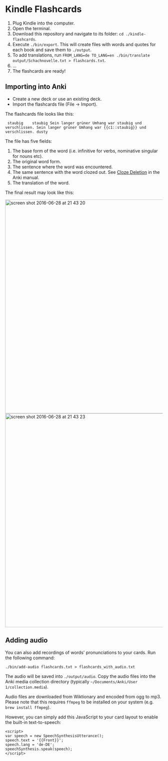 # Kindle Flashcards

 1. Plug Kindle into the computer.
 2. Open the terminal.
 3. Download this repository and navigate to its folder: `cd ./kindle-flashcards`.
 4. Execute `./bin/export`. This will create files with words and quotes for each book and save them to `./output`.
 5. To add translations, run `FROM_LANG=de TO_LANG=en ./bin/translate output/Schachnovelle.txt > flashcards.txt`.
 7. ...
 8. The flashcards are ready!

## Importing into Anki
 * Create a new deck or use an existing deck.
 * Import the flashcards file (File -> Import).

The flashcards file looks like this:
```
 staubig	staubig	Sein langer grüner Umhang war staubig und verschlissen.	Sein langer grüner Umhang war {{c1::staubig}} und verschlissen.	dusty
```

The file has five fields:

 1. The base form of the word (i.e. infinitive for verbs, nominative singular for nouns etc).
 2. The original word form.
 3. The sentence where the word was encountered.
 4. The same sentence with the word clozed out. See [Cloze Deletion](http://ankisrs.net/docs/manual.html#cloze-deletion) in the Anki manual.
 5. The translation of the word.

The final result may look like this:

<img width="683" alt="screen shot 2016-06-28 at 21 43 20" src="https://cloud.githubusercontent.com/assets/381895/16428207/890419ba-3d79-11e6-9d8b-a64f33a1aa84.png">
<img width="683" alt="screen shot 2016-06-28 at 21 43 23" src="https://cloud.githubusercontent.com/assets/381895/16428984/25afa150-3d7d-11e6-82d2-dced6cf6a322.png">

## Adding audio
You can also add recordings of words' pronunciations to your cards. Run the following command:
```
./bin/add-audio flashcards.txt > flashcards_with_audio.txt
```
The audio will be saved into `./output/audio`. Copy the audio files into the Anki media collection directory (typically `~/Documents/Anki/User 1/collection.media`).

Audio files are downloaded from Wiktionary and encoded from ogg to mp3. Please note that this requires `ffmpeg` to be installed on your system (e.g. `brew install ffmpeg`).

However, you can simply add this JavaScript to your card layout to enable the built-in text-to-speech:

```
<script>
var speech = new SpeechSynthesisUtterance();
speech.text = '{{Front}}';
speech.lang = 'de-DE';
speechSynthesis.speak(speech);
</script>
```
